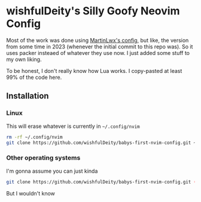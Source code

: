 # wishfulDeity's Silly Goofy Neovim Config

Most of the work was done using [MartinLwx's config](https://martinlwx.github.io/en/config-neovim-from-scratch/), but like, the version from some time in 2023 (whenever the initial commit to this repo was). So it uses packer insteaed of whatever they use now.
I just added some stuff to my own liking.

To be honest, I don't really know how Lua works. I copy-pasted at least 99% of the code here.

## Installation
### Linux
This will erase whatever is currently in `~/.config/nvim`
```bash
rm -rf ~/.config/nvim
git clone https://github.com/wishfulDeity/babys-first-nvim-config.git ~/.config/nvim
```
### Other operating systems
I'm gonna assume you can just kinda
```bash
git clone https://github.com/wishfulDeity/babys-first-nvim-config.git (/path/to/nvim/config)
```
But I wouldn't know
